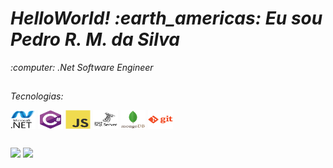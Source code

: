 <h1><em> HelloWorld! :earth_americas: Eu sou Pedro R. M. da Silva </em></h1>

<p><em> :computer:  .Net Software Engineer</em></p>
<!-- <div>
  <a href="https://github.com/pedrorodriguesm">
  <img height="180em" src="https://github-readme-stats.vercel.app/api?username=pedrorodriguesm&show_icons=true&theme=dark&include_all_commits=true&count_private=true"/>
</div> -->
</div>
  
  ##
 
<div> 
<p><em>Tecnologias: </em></p>
 
<div style="display: inline_block">
  <img align="center" alt="Pedro-DotNet" height="30" width="40" src="https://github.com/devicons/devicon/blob/master/icons/dot-net/dot-net-original-wordmark.svg">
 <img align="center" alt="Pedro-Csharp" height="30" width="40" src="https://raw.githubusercontent.com/devicons/devicon/master/icons/csharp/csharp-original.svg">
 <img align="center" alt="Pedro-JS" height="30" width="40" src="https://raw.githubusercontent.com/devicons/devicon/master/icons/javascript/javascript-original.svg">
  <img align="center" alt="Pedro-Sql" height="30" width="40" src="https://raw.githubusercontent.com/devicons/devicon/master/icons/microsoftsqlserver/microsoftsqlserver-plain-wordmark.svg">
  <img align="center" alt="Pedro-MongoDB" height="30" width="40" src="https://raw.githubusercontent.com/devicons/devicon/master/icons/mongodb/mongodb-original-wordmark.svg">
<img align="center" alt="Pedro-Git" height="30" width="40" src="https://github.com/devicons/devicon/blob/master/icons/git/git-plain-wordmark.svg">
</div>
  
  ##
 
<div> 
  <a href = "mailto:pedrorodriguesmoraesdasilva@outlook.com"><img src="https://img.shields.io/badge/Microsoft_Outlook-0078D4?style=for-the-badge&logo=microsoft-outlook&logoColor=white" target="_blank"></a>
  <a href="https://www.linkedin.com//in/pedro-rodrigues-moraes" target="_blank"><img src="https://img.shields.io/badge/-LinkedIn-%230077B5?style=for-the-badge&logo=linkedin&logoColor=white" target="_blank"></a> 
</div>
